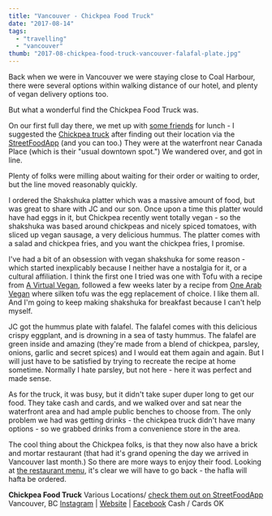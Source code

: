 ```yaml
---
title: "Vancouver - Chickpea Food Truck"
date: "2017-08-14"
tags:
  - "travelling"
  - "vancouver"
thumb: "2017-08-chickpea-food-truck-vancouver-falafal-plate.jpg"
---
```


Back when we were in Vancouver we were staying close to Coal Harbour, there were several options within walking distance of our hotel, and plenty of vegan delivery options too.

But what a wonderful find the Chickpea Food Truck was.

On our first full day there, we met up with [some friends](https://avocadosandales.com/) for lunch - I suggested the [Chickpea truck](http://ilovechickpea.ca) after finding out their location via the [StreetFoodApp](https://streetfoodapp.com/vancouver/chickpea-truck) (and you can too.) They were at the waterfront near Canada Place (which is their "usual downtown spot.") We wandered over, and got in line.

Plenty of folks were milling about waiting for their order or waiting to order, but the line moved reasonably quickly.

I ordered the Shakshuka platter which was a massive amount of food, but was great to share with JC and our son. Once upon a time this platter would have had eggs in it, but Chickpea recently went totally vegan - so the shakshuka was based around chickpeas and nicely spiced tomatoes, with sliced up vegan sausage, a very delicious hummus. The platter comes with a salad and chickpea fries, and you want the chickpea fries, I promise.

I've had a bit of an obsession with vegan shakshuka for some reason - which started inexplicably because I neither have a nostalgia for it, or a cultural affiliation. I think the first one I tried was one with Tofu with a recipe from [A Virtual Vegan](https://avirtualvegan.com/tofu-in-purgatory/), followed a few weeks later by a recipe from [One Arab Vegan](http://www.onearabvegan.com/2015/02/vegan-shakshouka/) where silken tofu was the egg replacement of choice. I like them all. And I'm going to keep making shakshuka for breakfast because I can't help myself.

JC got the hummus plate with falafel. The falafel comes with this delicious crispy eggplant, and is drowning in a sea of tasty hummus. The falafel are green inside and amazing (they're made from a blend of chickpea, parsley, onions, garlic and secret spices) and I would eat them again and again. But I will just have to be satisfied by trying to recreate the recipe at home sometime. Normally I hate parsley, but not here - here it was perfect and made sense.

As for the truck, it was busy, but it didn't take super duper long to get our food. They take cash and cards, and we walked over and sat near the waterfront area and had ample public benches to choose from. The only problem we had was getting drinks - the chickpea truck didn't have many options - so we grabbed drinks from a convenience store in the area.

The cool thing about the Chickpea folks, is that they now also have a brick and mortar restaurant (that had it's grand opening the day we arrived in Vancouver last month.) So there are more ways to enjoy their food. Looking at [the restaurant menu](http://ilovechickpea.ca/restaurant-menu/), it's clear we will have to go back - the hafla will hafta be ordered.

**Chickpea Food Truck** Various Locations/ [check them out on StreetFoodApp](https://streetfoodapp.com/vancouver/chickpea-truck) Vancouver, BC [Instagram](https://www.instagram.com/ilovechickpea/) | [Website](http://ilovechickpea.ca/) | [Facebook](https://www.facebook.com/Ilovechickpea) Cash / Cards OK
